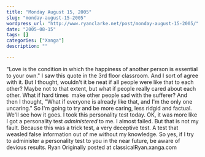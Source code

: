 ```yaml
---
title: "Monday August 15, 2005"
slug: "monday-august-15-2005"
wordpress_url: "http://www.ryanclarke.net/post/monday-august-15-2005/"
date: "2005-08-15"
tags: []
categories: ["Xanga"]
description: ""

---
```


"Love is the condition in which the happiness of another person is essential to your own." I saw this quote in the 3rd floor classroom. And I sort of agree with it. But I thought, wouldn't it be neat if all people were like that to each other? Maybe not to that extent, but what if people really cared about each other. What if hard times  make other people sad with the sufferer? And then I thought, "What if everyone is already like that, and I'm the only one uncaring." So I'm going to try and be more caring, less ridgid and factual. We'll see how it goes.
 I took this personality test today. OK, it was more like I got a personality test *administered* to me. I almost failed. But that is not my fault. Because this was a trick test, a very deceptive test. A test that weasled false information out of me without my knowledge. So yes, if I try to administer a personality test to you in the near future, be aware of devious results.
 Ryan
Originally posted at classicalRyan.xanga.com

